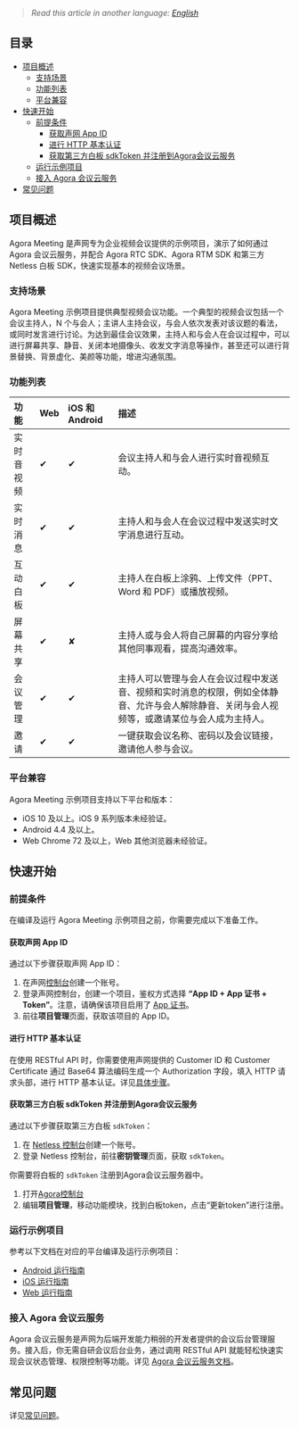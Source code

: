 > *Read this article in another language: [English](README.md)*

## 目录
- [项目概述](https://github.com/AgoraIO-Usecase/AgoraMeeting/blob/master/README.zh.md#%E9%A1%B9%E7%9B%AE%E6%A6%82%E8%BF%B0)
  - [支持场景](https://github.com/AgoraIO-Usecase/AgoraMeeting/blob/master/README.zh.md#%E6%94%AF%E6%8C%81%E5%9C%BA%E6%99%AF)
  - [功能列表](https://github.com/AgoraIO-Usecase/AgoraMeeting/blob/master/README.zh.md#%E5%8A%9F%E8%83%BD%E5%88%97%E8%A1%A8)
  - [平台兼容](https://github.com/AgoraIO-Usecase/AgoraMeeting/blob/master/README.zh.md#%E5%B9%B3%E5%8F%B0%E5%85%BC%E5%AE%B9)
- [快速开始](https://github.com/AgoraIO-Usecase/AgoraMeeting/blob/master/README.zh.md#%E5%BF%AB%E9%80%9F%E5%BC%80%E5%A7%8B)
  - [前提条件](https://github.com/AgoraIO-Usecase/AgoraMeeting/blob/master/README.zh.md#%E5%89%8D%E6%8F%90%E6%9D%A1%E4%BB%B6)
    - [获取声网 App ID](https://github.com/AgoraIO-Usecase/AgoraMeeting/blob/master/README.zh.md#%E8%8E%B7%E5%8F%96%E5%A3%B0%E7%BD%91-app-id)
    - [进行 HTTP 基本认证](https://github.com/AgoraIO-Usecase/AgoraMeeting/blob/master/README.zh.md#%E8%BF%9B%E8%A1%8C-http-%E5%9F%BA%E6%9C%AC%E8%AE%A4%E8%AF%81)
    - [获取第三方白板 sdkToken 并注册到Agora会议云服务](https://github.com/AgoraIO-Usecase/AgoraMeeting/blob/master/README.zh.md#获取第三方白板-sdkToken-并注册到Agora会议云服务)
  - [运行示例项目](https://github.com/AgoraIO-Usecase/AgoraMeeting/blob/master/README.zh.md#%E8%BF%90%E8%A1%8C%E7%A4%BA%E4%BE%8B%E9%A1%B9%E7%9B%AE)
  - [接入 Agora 会议云服务](https://github.com/AgoraIO-Usecase/AgoraMeeting/blob/master/README.zh.md#%E6%8E%A5%E5%85%A5-agora-%E4%BA%91%E6%9C%8D%E5%8A%A1)
- [常见问题](https://github.com/AgoraIO-Usecase/AgoraMeeting/blob/master/README.zh.md#%E5%B8%B8%E8%A7%81%E9%97%AE%E9%A2%98)

## 项目概述

Agora Meeting 是声网专为企业视频会议提供的示例项目，演示了如何通过 Agora 会议云服务，并配合 Agora RTC SDK、Agora RTM SDK 和第三方 Netless 白板 SDK，快速实现基本的视频会议场景。

### 支持场景

Agora Meeting 示例项目提供典型视频会议功能。一个典型的视频会议包括一个会议主持人，N 个与会人；主讲人主持会议，与会人依次发表对该议题的看法，或同时发言进行讨论。为达到最佳会议效果，主持人和与会人在会议过程中，可以进行屏幕共享、静音、关闭本地摄像头、收发文字消息等操作，甚至还可以进行背景替换、背景虚化、美颜等功能，增进沟通氛围。

### 功能列表

| 功能       | Web  | iOS 和 Android | 描述                                                         |
| :--------- | :--- | :------------- | :----------------------------------------------------------- |
| 实时音视频 | ✔    | ✔              | 会议主持人和与会人进行实时音视频互动。                       |
| 实时消息   | ✔    | ✔              | 主持人和与会人在会议过程中发送实时文字消息进行互动。         |
| 互动白板   | ✔    | ✔              | 主持人在白板上涂鸦、上传文件（PPT、Word 和 PDF）或播放视频。 |
| 屏幕共享   | ✔    | ✘              | 主持人或与会人将自己屏幕的内容分享给其他同事观看，提高沟通效率。 |
| 会议管理   | ✔    | ✔              | 主持人可以管理与会人在会议过程中发送音、视频和实时消息的权限，例如全体静音、允许与会人解除静音、关闭与会人视频等，或邀请某位与会人成为主持人。 |
| 邀请       | ✔    | ✔              | 一键获取会议名称、密码以及会议链接，邀请他人参与会议。       |


### 平台兼容

Agora Meeting 示例项目支持以下平台和版本：

- iOS 10 及以上。iOS 9 系列版本未经验证。
- Android 4.4 及以上。
- Web Chrome 72 及以上，Web 其他浏览器未经验证。

## 快速开始

### 前提条件

在编译及运行 Agora Meeting 示例项目之前，你需要完成以下准备工作。

#### 获取声网 App ID
通过以下步骤获取声网 App ID：
  1. 在声网[控制台](https://sso.agora.io/v2/signup)创建一个账号。
  2. 登录声网控制台，创建一个项目，鉴权方式选择 **“App ID + App 证书 + Token”**。注意，请确保该项目启用了 [App 证书](https://docs.agora.io/cn/Agora%20Platform/token?platform=All%20Platforms#appcertificate)。
  3. 前往**项目管理**页面，获取该项目的 App ID。

#### 进行 HTTP 基本认证

在使用 RESTful API 时，你需要使用声网提供的 Customer ID 和 Customer Certificate 通过 Base64 算法编码生成一个 Authorization 字段，填入 HTTP 请求头部，进行 HTTP 基本认证。详见[具体步骤](https://docs.agora.io/cn/faq/restful_authentication)。

#### 获取第三方白板 sdkToken 并注册到Agora会议云服务
通过以下步骤获取第三方白板 `sdkToken`：
1. 在 [Netless 控制台](https://console.herewhite.com/en/register/)创建一个账号。
2. 登录 Netless 控制台，前往**密钥管理**页面，获取 `sdkToken`。

你需要将白板的 `sdkToken` 注册到Agora会议云服务器中。
1. 打开[Agora控制台](https://Console.Agora.io/)
2. 编辑**项目管理**，移动功能模块，找到白板token，点击“更新token”进行注册。

### 运行示例项目

参考以下文档在对应的平台编译及运行示例项目：

- [Android 运行指南](https://github.com/AgoraIO-Usecase/AgoraMeeting/blob/master/AgoraMeeting_Android/README.zh.md)
- [iOS 运行指南](https://github.com/AgoraIO-Usecase/AgoraMeeting/tree/master/AgoraMeeting_iOS/README.zh.md)
- [Web 运行指南](https://github.com/AgoraIO-Usecase/AgoraMeeting/tree/master/AgoraMeeting_web/README.zh.md)

### 接入 Agora 会议云服务

Agora 会议云服务是声网为后端开发能力稍弱的开发者提供的会议后台管理服务。接入后，你无需自研会议后台业务，通过调用 RESTful API 就能轻松快速实现会议状态管理、权限控制等功能。详见 [Agora 会议云服务文档](https://github.com/AgoraIO-Usecase/AgoraMeeting/wiki/Agora-%E4%BC%9A%E8%AE%AE%E4%BA%91%E6%9C%8D%E5%8A%A1)。

## 常见问题

详见[常见问题](https://github.com/AgoraIO-Usecase/AgoraMeeting/wiki/%E5%B8%B8%E8%A7%81%E9%97%AE%E9%A2%98)。